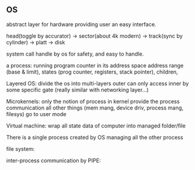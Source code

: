 ## OS

abstract layer for hardware providing user an easy interface.

head(toggle by accurator) -> sector(about 4k modern) -> track(sync by cylinder) -> platt -> disk

system call handle by os for safety, and easy to handle.


a process:
    running program counter in its address space
    address range (base & limit),
    states (prog counter, registers, stack pointer),
    children,

Layered OS:
    divide the os into multi-layers
    outer can only access inner by some specific gate
    (really similar with networking layer...)

Microkernels:
    only the notion of process in kernel
    provide the process communication
    all other things (mem mang, device driv, process mang, filesys) go to user mode

Virtual machine:
    wrap all state data of computer into managed folder/file

There is a single process created by OS managing all the other process

file system:

inter-process communication by PIPE:

